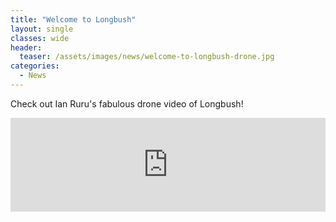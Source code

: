 ```yaml
---
title: "Welcome to Longbush"
layout: single
classes: wide
header:
  teaser: /assets/images/news/welcome-to-longbush-drone.jpg
categories:
  - News
---
```


Check out Ian Ruru's fabulous drone video of Longbush!

<iframe src="https://drive.google.com/file/d/0Bypl3D9Jld_DdUJVdndkRXJmaDg/preview" width="100%" frameborder="0" allowfullscreen></iframe>
